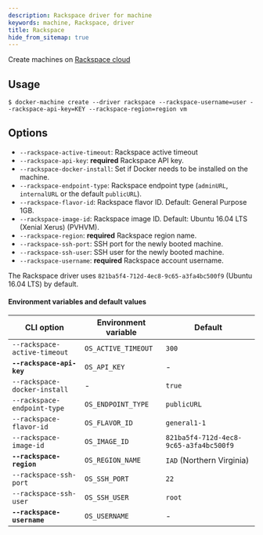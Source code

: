 ```yaml
---
description: Rackspace driver for machine
keywords: machine, Rackspace, driver
title: Rackspace
hide_from_sitemap: true
---
```


Create machines on [Rackspace cloud](http://www.rackspace.com/cloud)

## Usage

    $ docker-machine create --driver rackspace --rackspace-username=user --rackspace-api-key=KEY --rackspace-region=region vm

## Options

-   `--rackspace-active-timeout`: Rackspace active timeout
-   `--rackspace-api-key`: **required** Rackspace API key.
-   `--rackspace-docker-install`: Set if Docker needs to be installed on the machine.
-   `--rackspace-endpoint-type`: Rackspace endpoint type (`adminURL`, `internalURL` or the default `publicURL`).
-   `--rackspace-flavor-id`: Rackspace flavor ID. Default: General Purpose 1GB.
-   `--rackspace-image-id`: Rackspace image ID. Default: Ubuntu 16.04 LTS (Xenial Xerus) (PVHVM).
-   `--rackspace-region`: **required** Rackspace region name.
-   `--rackspace-ssh-port`: SSH port for the newly booted machine.
-   `--rackspace-ssh-user`: SSH user for the newly booted machine.
-   `--rackspace-username`: **required** Rackspace account username.

The Rackspace driver uses `821ba5f4-712d-4ec8-9c65-a3fa4bc500f9` (Ubuntu 16.04 LTS) by default.

#### Environment variables and default values

| CLI option                   | Environment variable | Default                                |
| ---------------------------- | -------------------- | -------------------------------------- |
| `--rackspace-active-timeout` | `OS_ACTIVE_TIMEOUT`  | `300`                                  |
| **`--rackspace-api-key`**    | `OS_API_KEY`         | -                                      |
| `--rackspace-docker-install` | -                    | `true`                                 |
| `--rackspace-endpoint-type`  | `OS_ENDPOINT_TYPE`   | `publicURL`                            |
| `--rackspace-flavor-id`      | `OS_FLAVOR_ID`       | `general1-1`                           |
| `--rackspace-image-id`       | `OS_IMAGE_ID`        | `821ba5f4-712d-4ec8-9c65-a3fa4bc500f9` |
| **`--rackspace-region`**     | `OS_REGION_NAME`     | `IAD` (Northern Virginia)              |
| `--rackspace-ssh-port`       | `OS_SSH_PORT`        | `22`                                   |
| `--rackspace-ssh-user`       | `OS_SSH_USER`        | `root`                                 |
| **`--rackspace-username`**   | `OS_USERNAME`        | -                                      |
